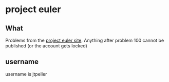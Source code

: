 # project euler

## What

Problems from the [project euler site](https://projecteuler.net/). Anything after problem 100 cannot be published (or the account gets locked)

## username

username is jtpeller